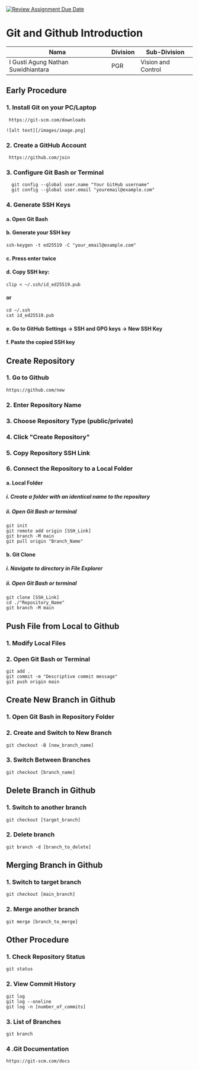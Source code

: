 [![Review Assignment Due Date](https://classroom.github.com/assets/deadline-readme-button-22041afd0340ce965d47ae6ef1cefeee28c7c493a6346c4f15d667ab976d596c.svg)](https://classroom.github.com/a/tbEHDGEc)
# Git and Github Introduction

| Nama  | Division        | Sub-Division  |
| ----- | ---------- | ---------- |
| I Gusti Agung Nathan Suwidhiantara   | PGR | Vision and Control |

## Early Procedure
### 1. Install Git on your PC/Laptop
   ``` 
    https://git-scm.com/downloads
   ```

    ![alt text][/images/image.png]

### 2. Create a GitHub Account  
     https://github.com/join

### 3. Configure Git Bash or Terminal 
 ```
   git config --global user.name "Your GitHub username"
   git config --global user.email "youremail@example.com"
 ```
### 4. Generate SSH Keys
#### a. Open Git Bash
#### b. Generate your SSH key 
```
ssh-keygen -t ed25519 -C "your_email@example.com"
```
#### c. Press enter twice
#### d. Copy SSH key: 
```
clip < ~/.ssh/id_ed25519.pub
```
#### or
```
cd ~/.ssh
cat id_ed25519.pub
```
#### e. Go to GitHub Settings -> SSH and GPG keys -> New SSH Key
#### f. Paste the copied SSH key

## Create Repository
### 1. Go to Github 
```
https://github.com/new
```

### 2. Enter Repository Name
### 3. Choose Repository Type (public/private)
### 4. Click "Create Repository"
### 5. Copy Repository SSH Link
### 6. Connect the Repository to a Local Folder
#### a. Local Folder
   #####  i. Create a folder with an identical name to the repository 
   ##### ii. Open Git Bash or terminal 
   ```
   git init
   git remote add origin [SSH_Link]
   git branch -M main
   git pull origin "Branch_Name"
   ```

#### b. Git Clone 
  ##### i. Navigate to directory in File Explorer
  ##### ii. Open Git Bash or terminal 
   ```
   git clone [SSH_Link]
   cd ./"Repository_Name"
   git branch -M main
   ```

## Push File from Local to Github
### 1. Modify Local Files
### 2. Open Git Bash or Terminal 
  ```
  git add .
  git commit -m "Descriptive commit message"
  git push origin main
  ```

## Create New Branch in Github 
### 1. Open Git Bash in Repository Folder
### 2. Create and Switch to New Branch 
```
git checkout -B [new_branch_name]
```
### 3. Switch Between Branches 
``` 
git checkout [branch_name]
```

## Delete Branch in Github
### 1. Switch to another branch 
``` 
git checkout [target_branch]
```
### 2. Delete branch 
```
git branch -d [branch_to_delete]
```

## Merging Branch in Github
### 1. Switch to target branch 
```
git checkout [main_branch]
```
### 2. Merge another branch 
``` 
git merge [branch_to_merge]
```

## Other Procedure
### 1. Check Repository Status
``` 
git status
```
### 2. View Commit History 
```
git log 
git log --oneline
git log -n [number_of_commits]
```
### 3. List of Branches 
```
git branch 
```
### 4 .Git Documentation 
```
https://git-scm.com/docs 
```
 
